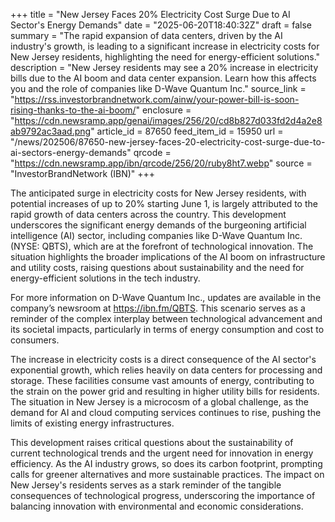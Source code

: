 +++
title = "New Jersey Faces 20% Electricity Cost Surge Due to AI Sector's Energy Demands"
date = "2025-06-20T18:40:32Z"
draft = false
summary = "The rapid expansion of data centers, driven by the AI industry's growth, is leading to a significant increase in electricity costs for New Jersey residents, highlighting the need for energy-efficient solutions."
description = "New Jersey residents may see a 20% increase in electricity bills due to the AI boom and data center expansion. Learn how this affects you and the role of companies like D-Wave Quantum Inc."
source_link = "https://rss.investorbrandnetwork.com/ainw/your-power-bill-is-soon-rising-thanks-to-the-ai-boom/"
enclosure = "https://cdn.newsramp.app/genai/images/256/20/cd8b827d033fd2d4a2e8ab9792ac3aad.png"
article_id = 87650
feed_item_id = 15950
url = "/news/202506/87650-new-jersey-faces-20-electricity-cost-surge-due-to-ai-sectors-energy-demands"
qrcode = "https://cdn.newsramp.app/ibn/qrcode/256/20/ruby8ht7.webp"
source = "InvestorBrandNetwork (IBN)"
+++

<p>The anticipated surge in electricity costs for New Jersey residents, with potential increases of up to 20% starting June 1, is largely attributed to the rapid growth of data centers across the country. This development underscores the significant energy demands of the burgeoning artificial intelligence (AI) sector, including companies like D-Wave Quantum Inc. (NYSE: QBTS), which are at the forefront of technological innovation. The situation highlights the broader implications of the AI boom on infrastructure and utility costs, raising questions about sustainability and the need for energy-efficient solutions in the tech industry.</p><p>For more information on D-Wave Quantum Inc., updates are available in the company’s newsroom at <a href='https://ibn.fm/QBTS' rel='nofollow' target='_blank'>https://ibn.fm/QBTS</a>. This scenario serves as a reminder of the complex interplay between technological advancement and its societal impacts, particularly in terms of energy consumption and cost to consumers.</p><p>The increase in electricity costs is a direct consequence of the AI sector's exponential growth, which relies heavily on data centers for processing and storage. These facilities consume vast amounts of energy, contributing to the strain on the power grid and resulting in higher utility bills for residents. The situation in New Jersey is a microcosm of a global challenge, as the demand for AI and cloud computing services continues to rise, pushing the limits of existing energy infrastructures.</p><p>This development raises critical questions about the sustainability of current technological trends and the urgent need for innovation in energy efficiency. As the AI industry grows, so does its carbon footprint, prompting calls for greener alternatives and more sustainable practices. The impact on New Jersey's residents serves as a stark reminder of the tangible consequences of technological progress, underscoring the importance of balancing innovation with environmental and economic considerations.</p>